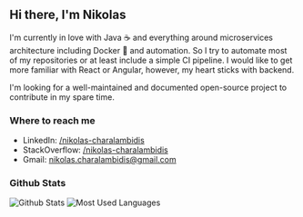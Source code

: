 ## Hi there, I'm Nikolas

I'm currently in love with Java ☕ and everything around microservices architecture including Docker 🐋 and automation. So I try to automate most of my repositories or at least include a simple CI pipeline. I would like to get more familiar with React or Angular, however, my heart sticks with backend.

I'm looking for a well-maintained and documented open-source project to contribute in my spare time.


### Where to reach me
- LinkedIn: [/nikolas-charalambidis](https://www.linkedin.com/in/nikolas-charalambidis/)
- StackOverflow: [/nikolas-charalambidis](https://stackoverflow.com/users/3764965/nikolas?tab=profile)
- Gmail: [nikolas.charalambidis@gmail.com](mailto:nikolas.charalambidis@gmail.com?Subject=GitHub)

<!--
### Where to reach me
- Webpage:  [nikolas-charalambidis.com](https://www.nikolas-charalambidis.com)
- LinkedIn: [/nikolas-charalambidis](https://www.linkedin.com/in/nikolas-charalambidis)
- Gmail: [nikolas.charalambidis@gmail.com](mailto:nikolas.charalambidis@gmail.com?Subject=GitHub)
-->

<!--
### Open-source and other contributions
- GitHub:  [/nikolas-charalambidis.com](https://github.com/Nikolas-Charalambidis)
- Artifacts:  [nichar.io](https://www.nichar.io)
- StackOverflow: [/nikolas-charalambidis](https://stackoverflow.com/users/3764965/nikolas?tab=profile)
-->

### Github Stats
![Github Stats](https://github-readme-stats.vercel.app/api?username=nikolas-charalambidis&show_icons=true&include_all_commits=true&custom_title=GitHub%20Stats)
![Most Used Languages](https://github-readme-stats.vercel.app/api/top-langs/?username=nikolas-charalambidis&layout=compact&langs_count=8&card_width=445)

<!-- ![Most Used Languages](https://github-readme-stats.vercel.app/api/top-langs/?username=nikolas-charalambidis&card_width=495&langs_count=8) -->
